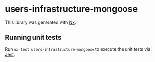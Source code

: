 # users-infrastructure-mongoose

This library was generated with [Nx](https://nx.dev).

## Running unit tests

Run `nx test users-infrastructure-mongoose` to execute the unit tests via [Jest](https://jestjs.io).
